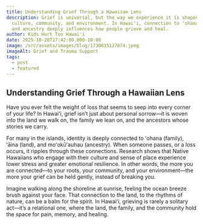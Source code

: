 ```yaml
---
title: Understanding Grief Through a Hawaiian Lens
description: Grief is universal, but the way we experience it is shaped by
  culture, community, and environment. In Hawaiʻi, connection to ʻohana, ʻāina,
  and ancestry deeply influences how people grieve and heal.
author: Kids Hurt Too Hawai'i
date: 2025-10-28T17:42:00.000-10:00
image: /src/assets/images/blog/1730035127874.jpeg
imageAlt: Grief and Trauma Support
tags:
  - post
  - featured
---
```

## **Understanding Grief Through a Hawaiian Lens**

Have you ever felt the weight of loss that seems to seep into every corner of your life? In Hawaiʻi, grief isn’t just about personal sorrow—it is woven into the land we walk on, the family we lean on, and the ancestors whose stories we carry.

For many in the islands, identity is deeply connected to ʻohana (family), ʻāina (land), and moʻokūʻauhau (ancestry). When someone passes, or a loss occurs, it ripples through these connections. Research shows that Native Hawaiians who engage with their culture and sense of place experience lower stress and greater emotional resilience. In other words, the more you are connected—to your roots, your community, and your environment—the more your grief can be held gently, instead of breaking you.

Imagine walking along the shoreline at sunrise, feeling the ocean breeze brush against your face. That connection to the land, to the rhythms of nature, can be a balm for the spirit. In Hawaiʻi, grieving is rarely a solitary act—it’s a relational one, where the land, the family, and the community hold the space for pain, memory, and healing.
